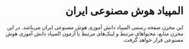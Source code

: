 <div dir="rtl">

# المپیاد هوش مصنوعی ایران

این مخزن صفحه رسمی المپیاد دانش آموزی هوش مصنوعی ایران می‌باشد. در این مخزن منابع، محتواهای مرتبط و لینک‌های مرتبط با آزمون المپیاد دانش آموزی هوش مصنوعی قرار خواهد گرفت.

</div>

